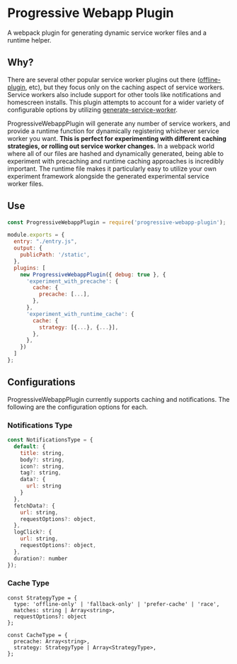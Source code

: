 Progressive Webapp Plugin
=========================
A webpack plugin for generating dynamic service worker files and a runtime helper.

## Why?
There are several other popular service worker plugins out there ([offline-plugin](https://github.com/NekR/offline-plugin/), etc), but they focus only on the caching aspect of service workers. Service workers also include support for other tools like notifications and homescreen installs. This plugin attempts to account for a wider variety of configurable options by utilizing [generate-service-worker](https://github.com/pinterest/pwa/tree/master/packages/generate-service-worker).

ProgressiveWebappPlugin will generate any number of service workers, and provide a runtime function for dynamically registering whichever service worker you want. **This is perfect for experimenting with different caching strategies, or rolling out service worker changes.** In a webpack world where all of our files are hashed and dynamically generated, being able to experiment with precaching and runtime caching approaches is incredibly important. The runtime file makes it particularly easy to utilize your own experiment framework alongside the generated experimental service worker files.

## Use

```js
const ProgressiveWebappPlugin = require('progressive-webapp-plugin');

module.exports = {
  entry: "./entry.js",
  output: {
    publicPath: '/static',
  },
  plugins: [
    new ProgressiveWebappPlugin({ debug: true }, {
      'experiment_with_precache': {
        cache: {
          precache: [...],
        },
      },
      'experiment_with_runtime_cache': {
        cache: {
          strategy: [{...}, {...}],
        },
      },
    })
  ]
};
```

## Configurations
ProgressiveWebappPlugin currently supports caching and notifications. The following are the configuration options for each. 

### Notifications Type
```js
const NotificationsType = {
  default: {
    title: string,
    body?: string,
    icon?: string,
    tag?: string,
    data?: {
      url: string
    }
  },
  fetchData?: {
    url: string,
    requestOptions?: object,
  },
  logClick?: {
    url: string,
    requestOptions?: object,
  },
  duration?: number
});

```

### Cache Type
```
const StrategyType = {
  type: 'offline-only' | 'fallback-only' | 'prefer-cache' | 'race',
  matches: string | Array<string>,
  requestOptions?: object
};

const CacheType = {
  precache: Array<string>,
  strategy: StrategyType | Array<StrategyType>,
};
```
